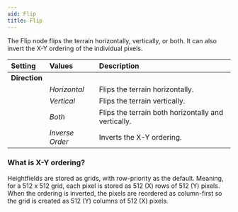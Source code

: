 ```yaml
---
uid: Flip
title: Flip
---
```


The Flip node flips the terrain horizontally, vertically, or both. It can also invert the X-Y ordering of the individual pixels.

| Setting       | Values          | Description                                         |
| :------------ | :-------------- | :-------------------------------------------------- |
| **Direction** |                 |
|               | *Horizontal*    | Flips the terrain horizontally.                     |
|               | *Vertical*      | Flips the terrain vertically.                       |
|               | *Both*          | Flips the terrain both horizontally and vertically. |
|               | *Inverse Order* | Inverts the X-Y ordering.                           |


### What is X-Y ordering?

Heightfields are stored as grids, with row-priority as the default. Meaning, for a 512 x 512 grid, each pixel is stored as 512 (X) rows of 512 (Y) pixels. When the ordering is inverted, the pixels are reordered as column-first so the grid is created as 512 (Y) columns of 512 (X) pixels.